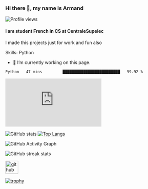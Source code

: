 ### Hi there 👋, my name is Armand          
![Profile views](https://gpvc.arturio.dev/Armand-Morin)  
#### I am student French in CS at CentraleSupelec

I made this projects just for work and fun also 

Skills: Python 

- 🔭 I’m currently working on this page. 


<!--START_SECTION:waka-->
```text
Python   47 mins         █████████████████████████   99.92 % 

```
<!--END_SECTION:waka-->
<embed src="https://wakatime.com/share/@b6da5011-d12e-47d0-ac0c-60847ca1034a/f7da7e39-d816-4450-afe8-53d8244bad51.svg"></embed>

![GitHub stats](https://github-readme-stats.vercel.app/api?username=Armand-Morin&show_icons=true&count_private=true&theme=radical)  [![Top Langs](https://github-readme-stats.vercel.app/api/top-langs/?username=Armand-Morin)](https://github.com/anuraghazra/github-readme-stats&theme=radical)


![GitHub Activity Graph](https://activity-graph.herokuapp.com/graph?username=Armand-Morin&theme=radical)  

![GitHub streak stats](https://github-readme-streak-stats.herokuapp.com/?user=Armand-Morin&theme=radical)  


[<img src='https://cdn.jsdelivr.net/npm/simple-icons@3.0.1/icons/github.svg' alt='github' height='40'>](https://github.com/Armand-Morin)  

[![trophy](https://github-profile-trophy.vercel.app/?username=Armand-Morin)](https://github.com/ryo-ma/github-profile-trophy&theme=radical)
